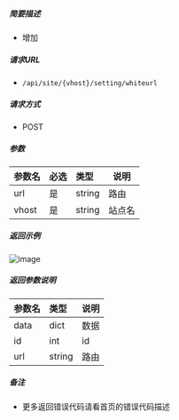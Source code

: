

    
##### 简要描述

- 增加

##### 请求URL
- ` /api/site/{vhost}/setting/whiteurl `
  
##### 请求方式
- POST 

##### 参数

|参数名|必选|类型|说明|
|:----    |:---|:----- |-----   |
|url |是  |string |路由   |
|vhost |是  |string |站点名   |


##### 返回示例 

![image](https://user-images.githubusercontent.com/90588289/133773701-099925b0-208a-4cd6-bb48-0491515ddc2d.png)

##### 返回参数说明 

|参数名|类型|说明|
|:-----  |:-----|-----                           |
|data |dict   |数据 |
|id |int   | id|
|url |string   |路由 |

##### 备注 

- 更多返回错误代码请看首页的错误代码描述



